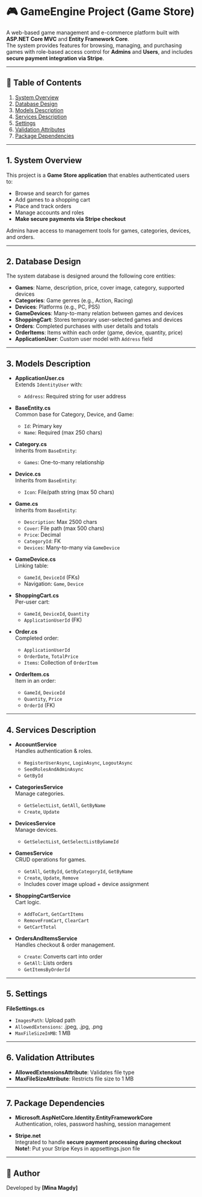 # 🎮 GameEngine Project (Game Store)

A web-based game management and e-commerce platform built with **ASP.NET Core MVC** and **Entity Framework Core**.  
The system provides features for browsing, managing, and purchasing games with role-based access control for **Admins** and **Users**, and includes **secure payment integration via Stripe**.

---

## 📖 Table of Contents
1. [System Overview](#system-overview)  
2. [Database Design](#database-design)  
3. [Models Description](#models-description)  
4. [Services Description](#services-description)  
5. [Settings](#settings)  
6. [Validation Attributes](#validation-attributes)  
7. [Package Dependencies](#package-dependencies)

---

## 1. System Overview
This project is a **Game Store application** that enables authenticated users to:
- Browse and search for games  
- Add games to a shopping cart  
- Place and track orders  
- Manage accounts and roles  
- **Make secure payments via Stripe checkout**  

Admins have access to management tools for games, categories, devices, and orders.

---

## 2. Database Design
The system database is designed around the following core entities:

- **Games**: Name, description, price, cover image, category, supported devices  
- **Categories**: Game genres (e.g., Action, Racing)  
- **Devices**: Platforms (e.g., PC, PS5)  
- **GameDevices**: Many-to-many relation between games and devices  
- **ShoppingCart**: Stores temporary user-selected games and devices  
- **Orders**: Completed purchases with user details and totals  
- **OrderItems**: Items within each order (game, device, quantity, price)  
- **ApplicationUser**: Custom user model with `Address` field  

---

## 3. Models Description
- **ApplicationUser.cs**  
  Extends `IdentityUser` with:  
  - `Address`: Required string for user address  

- **BaseEntity.cs**  
  Common base for Category, Device, and Game:  
  - `Id`: Primary key  
  - `Name`: Required (max 250 chars)  

- **Category.cs**  
  Inherits from `BaseEntity`:  
  - `Games`: One-to-many relationship  

- **Device.cs**  
  Inherits from `BaseEntity`:  
  - `Icon`: File/path string (max 50 chars)  

- **Game.cs**  
  Inherits from `BaseEntity`:  
  - `Description`: Max 2500 chars  
  - `Cover`: File path (max 500 chars)  
  - `Price`: Decimal  
  - `CategoryId`: FK  
  - `Devices`: Many-to-many via `GameDevice`  

- **GameDevice.cs**  
  Linking table:  
  - `GameId`, `DeviceId` (FKs)  
  - Navigation: `Game`, `Device`  

- **ShoppingCart.cs**  
  Per-user cart:  
  - `GameId`, `DeviceId`, `Quantity`  
  - `ApplicationUserId` (FK)  

- **Order.cs**  
  Completed order:  
  - `ApplicationUserId`  
  - `OrderDate`, `TotalPrice`  
  - `Items`: Collection of `OrderItem`  

- **OrderItem.cs**  
  Item in an order:  
  - `GameId`, `DeviceId`  
  - `Quantity`, `Price`  
  - `OrderId` (FK)  

---

## 4. Services Description
- **AccountService**  
  Handles authentication & roles.  
  - `RegisterUserAsync`, `LoginAsync`, `LogoutAsync`  
  - `SeedRolesAndAdminAsync`  
  - `GetById`  

- **CategoriesService**  
  Manage categories.  
  - `GetSelectList`, `GetAll`, `GetByName`  
  - `Create`, `Update`  

- **DevicesService**  
  Manage devices.  
  - `GetSelectList`, `GetSelectListByGameId`  

- **GamesService**  
  CRUD operations for games.  
  - `GetAll`, `GetById`, `GetByCategoryId`, `GetByName`  
  - `Create`, `Update`, `Remove`  
  - Includes cover image upload + device assignment  

- **ShoppingCartService**  
  Cart logic.  
  - `AddToCart`, `GetCartItems`  
  - `RemoveFromCart`, `ClearCart`  
  - `GetCartTotal`  

- **OrdersAndItemsService**  
  Handles checkout & order management.  
  - `Create`: Converts cart into order  
  - `GetAll`: Lists orders  
  - `GetItemsByOrderId`  

---

## 5. Settings
**FileSettings.cs**  
- `ImagesPath`: Upload path  
- `AllowedExtensions`: .jpeg, .jpg, .png  
- `MaxFileSizeInMB`: 1 MB  

---

## 6. Validation Attributes
- **AllowedExtensionsAttribute**: Validates file type  
- **MaxFileSizeAttribute**: Restricts file size to 1 MB  

---

## 7. Package Dependencies
- **Microsoft.AspNetCore.Identity.EntityFrameworkCore**  
  Authentication, roles, password hashing, session management  

- **Stripe.net**  
  Integrated to handle **secure payment processing during checkout**
  **Note!**: Put your Stripe Keys in appsettings.json file   

---

## 📌 Author
Developed by **[Mina Magdy]**  
